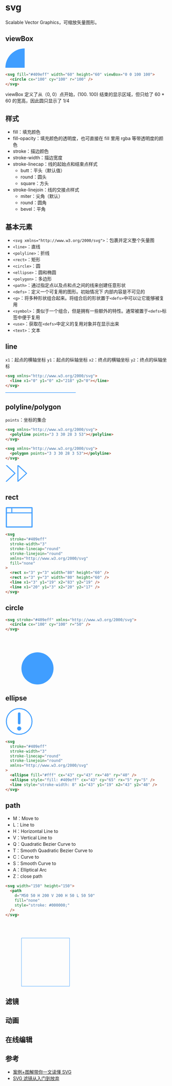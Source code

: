 <script setup>
import SvgDemo from './components/SvgDemo.vue'
import SvgAnimation from './components/SvgAnimation.vue'
import SvgFilter from './components/SvgFilter.vue'
</script>

# svg

Scalable Vector Graphics，可缩放矢量图形。

## viewBox

<svg fill="#409eff" width="60" height="60" viewBox="0 0 100 100">
  <circle cx="100" cy="100" r="100" />
</svg>

```html
<svg fill="#409eff" width="60" height="60" viewBox="0 0 100 100">
  <circle cx="100" cy="100" r="100" />
</svg>
```

viewBox 定义了从（0, 0）点开始，(100. 100) 结束的显示区域，但只给了 60 \* 60 的宽高，因此圆只显示了 1/4

## 样式

- fill：填充颜色
- fill-opacity：填充颜色的透明度，也可直接在 fill 里用 rgba 等带透明度的颜色
- stroke：描边颜色
- stroke-width：描边宽度
- stroke-linecap：线的起始点和结束点样式
  - butt：平头（默认值）
  - round：圆头
  - square：方头
- stroke-linejoin：线的交接点样式
  - miter：尖角（默认）
  - round：圆角
  - bevel：平角

## 基本元素

- `<svg xmlns="http://www.w3.org/2000/svg">`：包裹并定义整个矢量图
- `<line>`：直线
- `<polyline>`：折线
- `<rect>`：矩形
- `<circle>`：圆
- `<ellipse>`：圆和椭圆
- `<polygon>`：多边形
- `<path>`：通过指定点以及点和点之间的线来创建任意形状
- `<defs>`：定义一个可复用的图形。初始情况下 内部内容是不可见的
- `<g>`：将多种形状组合起来。将组合后的形状置于`<defs>`中可以让它能够被复用
- `<symbol>`：类似于一个组合，但是拥有一些额外的特性。通常被置于`<defs>`标签中便于复用
- `<use>`：获取在`<defs>`中定义的复用对象并在显示出来
- `<text>`：文本

## line

`x1`：起点的横轴坐标
`y1`：起点的纵轴坐标
`x2`：终点的横轴坐标
`y2`：终点的纵轴坐标

```html
<svg xmlns="http://www.w3.org/2000/svg">
  <line x1="0" y1="0" x2="218" y2="0"></line>
</svg>
```

<svg height="3px" stroke="#409eff" stroke-width="3" stroke-linecap="round" stroke-linejoin="round" xmlns="http://www.w3.org/2000/svg">
  <line x1="0" y1="0" x2="218" y2="0" />
</svg>

## polyline/polygon

`points`：坐标的集合

```html
<svg xmlns="http://www.w3.org/2000/svg">
  <polyline points="3 3 30 28 3 53"></polyline>
</svg>

<svg xmlns="http://www.w3.org/2000/svg">
  <polygon points="3 3 30 28 3 53"></polyline>
</svg>
```

<svg width="32px" height="55px" stroke="#409eff" xmlns="http://www.w3.org/2000/svg" stroke-width="3" stroke-linecap="round" stroke-linejoin="round"  fill="none">
  <polyline points="3 0 30 25 3 50" />
</svg>

<svg width="32px" height="55px" stroke="#409eff" xmlns="http://www.w3.org/2000/svg" stroke-width="3" stroke-linecap="round" stroke-linejoin="round" fill="none">
  <polygon points="3 0 30 25 3 50" />
</svg>

## rect

<svg width="85px" height="65px" stroke="#409eff" stroke-width="3" stroke-linecap="round" stroke-linejoin="round" xmlns="http://www.w3.org/2000/svg" fill="none">
  <rect x="3" y="3" width="80" height="60" />
  <rect x="3" y="3" width="80" height="60" />
  <line x1="3" y1="19" x2="83" y2="19" />
  <line x1="20" y1="3" x2="20" y2="17" />
</svg>

```html
<svg
  stroke="#409eff"
  stroke-width="3"
  stroke-linecap="round"
  stroke-linejoin="round"
  xmlns="http://www.w3.org/2000/svg"
  fill="none"
>
  <rect x="3" y="3" width="80" height="60" />
  <rect x="3" y="3" width="80" height="60" />
  <line x1="3" y1="19" x2="83" y2="19" />
  <line x1="20" y1="3" x2="20" y2="17" />
</svg>
```

## circle

```html
<svg stroke="#409eff" xmlns="http://www.w3.org/2000/svg">
  <circle cx="100" cy="100" r="50" />
</svg>
```

<svg fill="#409eff" xmlns="http://www.w3.org/2000/svg">
  <circle cx="100" cy="100" r="50" />
</svg>

## ellipse

<svg width="85px" height="85px" stroke="#409eff" stroke-width="3" stroke-linecap="round" stroke-linejoin="round" xmlns="http://www.w3.org/2000/svg">
  <ellipse fill="#fff" cx="43" cy="43" rx="40" ry="40" />
  <ellipse style="fill: #409eff" cx="43" cy="65" rx="5" ry="5" />
  <line style="stroke-width: 8" x1="43" y1="19" x2="43" y2="48" />
</svg>

```html
<svg
  stroke="#409eff"
  stroke-width="3"
  stroke-linecap="round"
  stroke-linejoin="round"
  xmlns="http://www.w3.org/2000/svg"
>
  <ellipse fill="#fff" cx="43" cy="43" rx="40" ry="40" />
  <ellipse style="fill: #409eff" cx="43" cy="65" rx="5" ry="5" />
  <line style="stroke-width: 8" x1="43" y1="19" x2="43" y2="48" />
</svg>
```

## path

- M：Move to
- L：Line to
- H：Horizontal Line to
- V：Vertical Line to
- Q：Quadratic Bezier Curve to
- T：Smooth Quadratic Bezier Curve to
- C：Curve to
- S：Smooth Curve to
- A：Elliptical Arc
- Z：close path

```html
<svg width="150" height="150">
  <path
    d="M50 50 H 200 V 200 H 50 L 50 50"
    fill="none"
    style="stroke: #000000;"
  />
</svg>
```

<svg width="202" height="202">
  <path d="M50 50 H 200 V 200 H 50 L 50 50" fill="none" style="stroke: #409eff;"/>
</svg>

## 滤镜

<SvgFilter />

## 动画

<SvgAnimation />

## 在线编辑

<SvgDemo />

## 参考

- [案例+图解带你一文读懂 SVG](https://juejin.cn/post/7124312346947764260)
- [SVG 滤镜从入门到放弃](https://juejin.cn/post/6943032791122575390)
